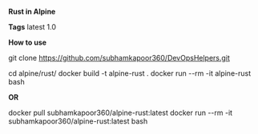 
**Rust in Alpine**

**Tags**
latest
1.0

**How to use**

git clone https://github.com/subhamkapoor360/DevOpsHelpers.git

cd alpine/rust/
docker build -t alpine-rust .
docker run --rm -it alpine-rust bash

**OR**

docker pull subhamkapoor360/alpine-rust:latest
docker run --rm -it subhamkapoor360/alpine-rust:latest bash
